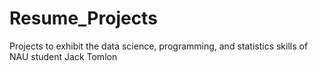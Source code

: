 # Resume_Projects
Projects to exhibit the data science, programming, and statistics skills of NAU student Jack Tomlon
